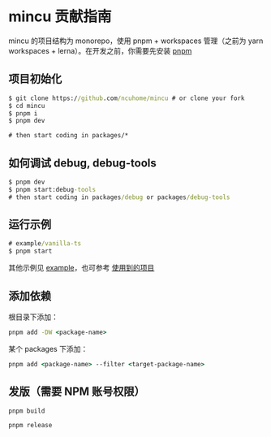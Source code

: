 # mincu 贡献指南

mincu 的项目结构为 monorepo，使用 pnpm + workspaces 管理（之前为 yarn workspaces + lerna）。在开发之前，你需要先安装 [pnpm](https://pnpm.io/installation)

## 项目初始化

```cmd
$ git clone https://github.com/ncuhome/mincu # or clone your fork
$ cd mincu
$ pnpm i
$ pnpm dev

# then start coding in packages/*
```

## 如何调试 debug, debug-tools

```cmd
$ pnpm dev
$ pnpm start:debug-tools
# then start coding in packages/debug or packages/debug-tools
```

## 运行示例

```cmd
# example/vanilla-ts
$ pnpm start
```

其他示例见 [example](./example)，也可参考 [使用到的项目](#使用到的项目)

## 添加依赖

根目录下添加：

```cmd
pnpm add -DW <package-name>
```

某个 packages 下添加：

```cmd
pnpm add <package-name> --filter <target-package-name>
```

## 发版（需要 NPM 账号权限）

```cmd
pnpm build
```

```cmd
pnpm release
```